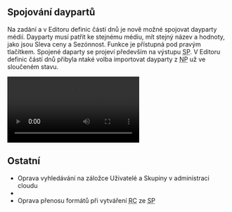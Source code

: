 ﻿---
categories: [fenix]
layout: fenix
---
## Spojování daypartů
Na zadání a v Editoru definic částí dnů je nově možné spojovat dayparty médií. Dayparty musí patřit ke stejnému médiu, mít stejný název a hodnoty, jako jsou Sleva ceny a Sezónnost. Funkce je přístupná pod pravým tlačítkem. Spojené daparty se projeví především na výstupu <abbr title="Strategický plán">SP</abbr>. V Editoru definic částí dnů přibyla ntaké volba importovat dayparty z <abbr title="Nákupní podmínky">NP</abbr> už ve sloučeném stavu.  

<video src="{{site.url}}/data/spojovanidaypartu.mp4" type="video/mp4" controls>Spojování daypartů</video>

## Ostatní
<ul>
	<li>Oprava vyhledávání na záložce Uživatelé a Skupiny v administraci cloudu<li>
	<li>Oprava přenosu formátů při vytváření <abbr title="Reachové křivky">RC</abbr> ze <abbr title="Strategický plán">SP</abbr></li>
</ul>
